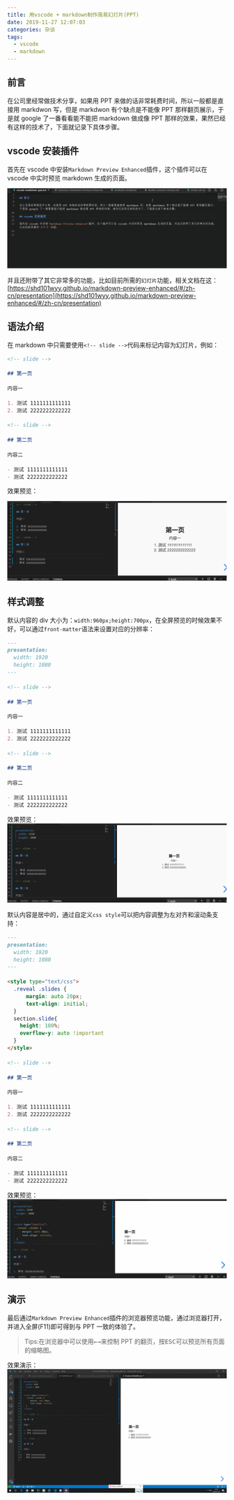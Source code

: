 ```yaml
---
title: 用vscode + markdown制作简易幻灯片(PPT)
date: 2019-11-27 12:07:03
categories: 杂谈
tags:
  - vscode
  - markdown
---
```


## 前言

在公司里经常做技术分享，如果用 PPT 来做的话非常耗费时间，所以一般都是直接用 markdwon 写，但是 markdwon 有个缺点是不能像 PPT 那样翻页展示，于是就 google 了一番看看能不能把 markdown 做成像 PPT 那样的效果，果然已经有这样的技术了，下面就记录下具体步骤。

<!-- more -->

## vscode 安装插件

首先在 vscode 中安装`Markdown Preview Enhanced`插件，这个插件可以在 vscode 中实时预览 markdown 生成的页面。

![](vscode-markdown-ppt/2019-11-27-12-19-35.gif)

并且还附带了其它非常多的功能，比如目前所需的`幻灯片`功能，相关文档在这：[https://shd101wyy.github.io/markdown-preview-enhanced/#/zh-cn/presentation](https://shd101wyy.github.io/markdown-preview-enhanced/#/zh-cn/presentation)

## 语法介绍

在 markdown 中只需要使用`<!-- slide -->`代码来标记内容为幻灯片，例如：

```markdown
<!-- slide -->

## 第一页

内容一

1. 测试 1111111111111
2. 测试 2222222222222

<!-- slide -->

## 第二页

内容二

- 测试 1111111111111
- 测试 2222222222222
```

效果预览：

![](vscode-markdown-ppt/2019-11-27-13-43-10.gif)

## 样式调整

默认内容的 div 大小为：`width:960px;height:700px`，在全屏预览的时候效果不好，可以通过`front-matter`语法来设置对应的分辨率：

```markdown
---
presentation:
  width: 1920
  height: 1080
---

<!-- slide -->

## 第一页

内容一

1. 测试 1111111111111
2. 测试 2222222222222

<!-- slide -->

## 第二页

内容二

- 测试 1111111111111
- 测试 2222222222222
```

效果预览：
![](vscode-markdown-ppt/2019-11-27-14-00-25.gif)

默认内容是居中的，通过自定义`css style`可以把内容调整为左对齐和滚动条支持：

```markdown
---
presentation:
  width: 1920
  height: 1080
---

<style type="text/css">
  .reveal .slides {
      margin: auto 20px;
      text-align: initial;
  }
  section.slide{
    height: 100%;
    overflow-y: auto !important
  }
</style>

<!-- slide -->

## 第一页

内容一

1. 测试 1111111111111
2. 测试 2222222222222

<!-- slide -->

## 第二页

内容二

- 测试 1111111111111
- 测试 2222222222222
```

效果预览：
![](vscode-markdown-ppt/2019-11-27-14-02-38.gif)

## 演示

最后通过`Markdown Preview Enhanced`插件的浏览器预览功能，通过浏览器打开，并进入全屏(F11)即可得到与 PPT 一致的体验了。

> Tips:在浏览器中可以使用<kbd>←</kbd><kbd>→</kbd>来控制 PPT 的翻页，按<kbd>ESC</kbd>可以预览所有页面的缩略图。

效果演示：
![](vscode-markdown-ppt/2019-11-27-14-11-29.gif)